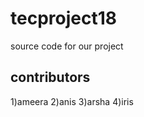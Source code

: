 # tecproject18

source code for our project

contributors
---------------
1)ameera 
2)anis
3)arsha
4)iris
